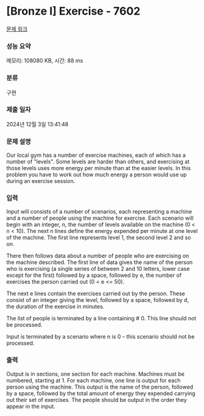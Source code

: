 # [Bronze I] Exercise - 7602 

[문제 링크](https://www.acmicpc.net/problem/7602) 

### 성능 요약

메모리: 108080 KB, 시간: 88 ms

### 분류

구현

### 제출 일자

2024년 12월 3일 13:41:48

### 문제 설명

<p>Our local gym has a number of exercise machines, each of which has a number of "levels". Some levels are harder than others, and exercising at those levels uses more energy per minute than at the easier levels. In this problem you have to work out how much energy a person would use up during an exercise session. </p>

### 입력 

 <p>Input will consists of a number of scenarios, each representing a machine and a number of people using the machine for exercise. Each scenario will begin with an integer, n, the number of levels available on the machine (0 < n < 10). The next n lines define the energy expended per minute at one level of the machine. The first line represents level 1, the second level 2 and so on.</p>

<p>There then follows data about a number of people who are exercising on the machine described. The first line of data gives the name of the person who is exercising (a single series of between 2 and 10 letters, lower case except for the first) followed by a space, followed by e, the number of exercises the person carried out (0 < e <= 50).</p>

<p>The next e lines contain the exercises carried out by the person. These consist of an integer giving the level, followed by a space, followed by d, the duration of the exercise in minutes.</p>

<p>The list of people is terminated by a line containing # 0. This line should not be processed.</p>

<p>Input is terminated by a scenario where n is 0 – this scenario should not be processed. </p>

### 출력 

 <p>Output is in sections, one section for each machine. Machines must be numbered, starting at 1. For each machine, one line is output for each person using the machine. This output is the name of the person, followed by a space, followed by the total amount of energy they expended carrying out their set of exercises. The people should be output in the order they appear in the input. </p>

